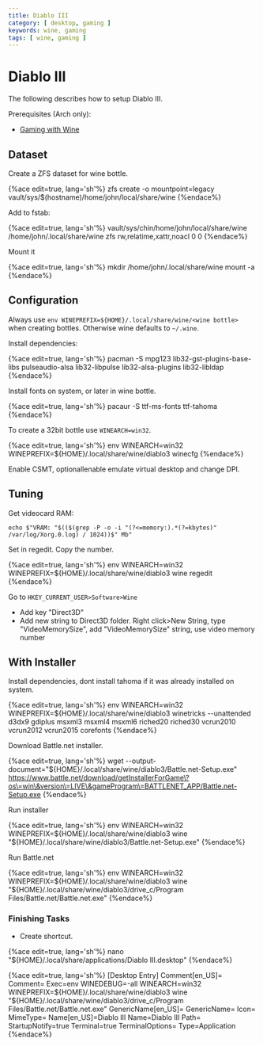 ```yaml
---
title: Diablo III
category: [ desktop, gaming ]
keywords: wine, gaming
tags: [ wine, gaming ]
---
```


# Diablo III

The following describes how to setup Diablo III.

Prerequisites (Arch only):

*   [Gaming with Wine](/operatingsystems/linux/distributions/archlinux/wine.html)

## Dataset

Create a ZFS dataset for wine bottle.

{%ace edit=true, lang='sh'%}
zfs create -o mountpoint=legacy vault/sys/$(hostname)/home/john/local/share/wine
{%endace%}

Add to fstab:

{%ace edit=true, lang='sh'%}
vault/sys/chin/home/john/local/share/wine  /home/john/.local/share/wine zfs       rw,relatime,xattr,noacl     0 0
{%endace%}

Mount it

{%ace edit=true, lang='sh'%}
mkdir /home/john/.local/share/wine
mount -a
{%endace%}

## Configuration

Always use ```env WINEPREFIX=${HOME}/.local/share/wine/<wine bottle>``` when creating bottles. Otherwise wine defaults to ```~/.wine```.

Install dependencies:

{%ace edit=true, lang='sh'%}
pacman -S mpg123 lib32-gst-plugins-base-libs pulseaudio-alsa lib32-libpulse lib32-alsa-plugins lib32-libldap
{%endace%}

Install fonts on system, or later in wine bottle.

{%ace edit=true, lang='sh'%}
pacaur -S ttf-ms-fonts  ttf-tahoma
{%endace%}

To create a 32bit bottle use ```WINEARCH=win32```.

{%ace edit=true, lang='sh'%}
env WINEARCH=win32 WINEPREFIX=${HOME}/.local/share/wine/diablo3 winecfg
{%endace%}

Enable CSMT, optionallenable emulate virtual desktop and change DPI.

## Tuning

Get videocard RAM:

```
echo $"VRAM: "$(($(grep -P -o -i "(?<=memory:).*(?=kbytes)" /var/log/Xorg.0.log) / 1024))$" Mb"
```

Set in regedit. Copy the number.

{%ace edit=true, lang='sh'%}
env WINEARCH=win32 WINEPREFIX=${HOME}/.local/share/wine/diablo3 wine regedit
{%endace%}

Go to ```HKEY_CURRENT_USER>Software>Wine```

*   Add key "Direct3D"
*   Add new string to Direct3D folder. Right click>New String, type "VideoMemorySize", add "VideoMemorySize" string, use video memory number

## With Installer

Install dependencies, dont install tahoma if it was already installed on system.

{%ace edit=true, lang='sh'%}
env WINEARCH=win32 WINEPREFIX=${HOME}/.local/share/wine/diablo3 winetricks --unattended d3dx9 gdiplus msxml3 msxml4 msxml6 riched20 riched30 vcrun2010 vcrun2012 vcrun2015 corefonts
{%endace%}

Download Battle.net installer.

{%ace edit=true, lang='sh'%}
wget --output-document="${HOME}/.local/share/wine/diablo3/Battle.net-Setup.exe" https://www.battle.net/download/getInstallerForGame\?os\=win\&version\=LIVE\&gameProgram\=BATTLENET_APP/Battle.net-Setup.exe
{%endace%}

Run installer

{%ace edit=true, lang='sh'%}
env WINEARCH=win32 WINEPREFIX=${HOME}/.local/share/wine/diablo3 wine "${HOME}/.local/share/wine/diablo3/Battle.net-Setup.exe"
{%endace%}

Run Battle.net

{%ace edit=true, lang='sh'%}
env WINEARCH=win32 WINEPREFIX=${HOME}/.local/share/wine/diablo3 wine "${HOME}/.local/share/wine/diablo3/drive_c/Program Files/Battle.net/Battle.net.exe"
{%endace%}

### Finishing Tasks

*   Create shortcut.

{%ace edit=true, lang='sh'%}
nano "${HOME}/.local/share/applications/Diablo III.desktop"
{%endace%}

{%ace edit=true, lang='sh'%}
[Desktop Entry]
Comment[en_US]=
Comment=
Exec=env WINEDEBUG=-all WINEARCH=win32 WINEPREFIX=${HOME}/.local/share/wine/diablo3 wine "${HOME}/.local/share/wine/diablo3/drive_c/Program Files/Battle.net/Battle.net.exe"
GenericName[en_US]=
GenericName=
Icon=
MimeType=
Name[en_US]=Diablo III
Name=Diablo III
Path=
StartupNotify=true
Terminal=true
TerminalOptions=
Type=Application
{%endace%}
